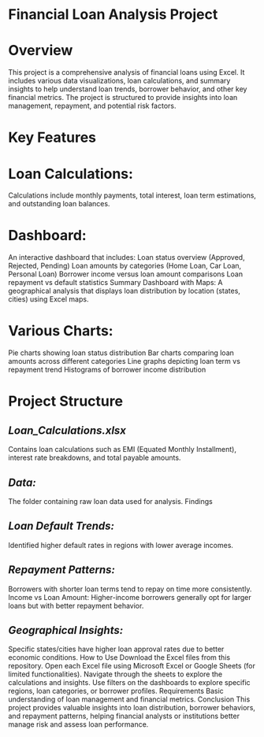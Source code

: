 # **Financial Loan Analysis Project**
# **Overview**
This project is a comprehensive analysis of financial loans using Excel. It includes various data visualizations, loan calculations, and summary insights to help understand loan trends, borrower behavior, and other key financial metrics. The project is structured to provide insights into loan management, repayment, and potential risk factors.

# **Key Features**
# **Loan Calculations:**
Calculations include monthly payments, total interest, loan term estimations, and outstanding loan balances.
# **Dashboard:**
An interactive dashboard that includes:
Loan status overview (Approved, Rejected, Pending)
Loan amounts by categories (Home Loan, Car Loan, Personal Loan)
Borrower income versus loan amount comparisons
Loan repayment vs default statistics
Summary Dashboard with Maps: A geographical analysis that displays loan distribution by location (states, cities) using Excel maps.
# **Various Charts:**
Pie charts showing loan status distribution
Bar charts comparing loan amounts across different categories
Line graphs depicting loan term vs repayment trend
Histograms of borrower income distribution
# **Project Structure**
## _Loan_Calculations.xlsx_ 
Contains loan calculations such as EMI (Equated Monthly Installment), interest rate breakdowns, and total payable amounts.
## _Data:_ 
The folder containing raw loan data used for analysis.
Findings
## _Loan Default Trends:_ 
Identified higher default rates in regions with lower average incomes.
## _Repayment Patterns:_ 
Borrowers with shorter loan terms tend to repay on time more consistently.
Income vs Loan Amount: Higher-income borrowers generally opt for larger loans but with better repayment behavior.
## _Geographical Insights:_ 
Specific states/cities have higher loan approval rates due to better economic conditions.
How to Use
Download the Excel files from this repository.
Open each Excel file using Microsoft Excel or Google Sheets (for limited functionalities).
Navigate through the sheets to explore the calculations and insights.
Use filters on the dashboards to explore specific regions, loan categories, or borrower profiles.
Requirements
Basic understanding of loan management and financial metrics.
Conclusion
This project provides valuable insights into loan distribution, borrower behaviors, and repayment patterns, helping financial analysts or institutions better manage risk and assess loan performance.
